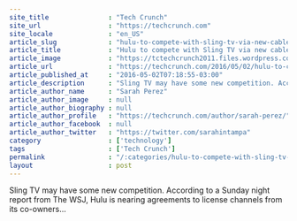 ```yaml
---
site_title               : "Tech Crunch"
site_url                 : "https://techcrunch.com"
site_locale              : "en_US"
article_slug             : "hulu-to-compete-with-sling-tv-via-new-cable-tv-like-service"
article_title            : "Hulu to compete with Sling TV via new cable TV-like service"
article_image            : "https://tctechcrunch2011.files.wordpress.com/2015/11/hulu-iphone.jpg?w=764&h=400&crop=1"
article_url              : "https://techcrunch.com/2016/05/02/hulu-to-compete-with-sling-tv-via-new-cable-tv-like-service/"
article_published_at     : "2016-05-02T07:18:55-03:00"
article_description      : "Sling TV may have some new competition. According to a Sunday night report from The WSJ, Hulu is nearing agreements to license channels from its co-owners..."
article_author_name      : "Sarah Perez"
article_author_image     : null
article_author_biography : null
article_author_profile   : "https://techcrunch.com/author/sarah-perez/"
article_author_facebook  : null
article_author_twitter   : "https://twitter.com/sarahintampa"
category                 : ['technology']
tags                     : ['Tech Crunch']
permalink                : "/:categories/hulu-to-compete-with-sling-tv-via-new-cable-tv-like-service/"
layout                   : post
---
```


Sling TV may have some new competition. According to a Sunday night report from The WSJ, Hulu is nearing agreements to license channels from its co-owners...
